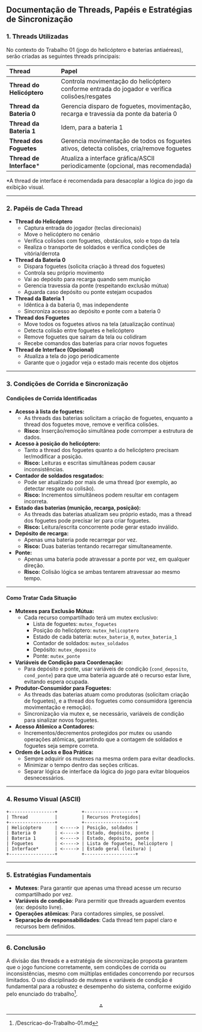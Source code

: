 
## Documentação de Threads, Papéis e Estratégias de Sincronização

### 1. Threads Utilizadas

No contexto do Trabalho 01 (jogo do helicóptero e baterias antiaéreas), serão criadas as seguintes threads principais:


| Thread | Papel |
| :-- | :-- |
| **Thread do Helicóptero** | Controla movimentação do helicóptero conforme entrada do jogador e verifica colisões/resgates |
| **Thread da Bateria 0** | Gerencia disparo de foguetes, movimentação, recarga e travessia da ponte da bateria 0 |
| **Thread da Bateria 1** | Idem, para a bateria 1 |
| **Thread dos Foguetes** | Gerencia movimentação de todos os foguetes ativos, detecta colisões, cria/remove foguetes |
| **Thread de Interface*** | Atualiza a interface gráfica/ASCII periodicamente (opcional, mas recomendada) |

\*A thread de interface é recomendada para desacoplar a lógica do jogo da exibição visual.

---

### 2. Papéis de Cada Thread

- **Thread do Helicóptero**
    - Captura entrada do jogador (teclas direcionais)
    - Move o helicóptero no cenário
    - Verifica colisões com foguetes, obstáculos, solo e topo da tela
    - Realiza o transporte de soldados e verifica condições de vitória/derrota
- **Thread da Bateria 0**
    - Dispara foguetes (solicita criação à thread dos foguetes)
    - Controla seu próprio movimento
    - Vai ao depósito para recarga quando sem munição
    - Gerencia travessia da ponte (respeitando exclusão mútua)
    - Aguarda caso depósito ou ponte estejam ocupados
- **Thread da Bateria 1**
    - Idêntica à da bateria 0, mas independente
    - Sincroniza acesso ao depósito e ponte com a bateria 0
- **Thread dos Foguetes**
    - Move todos os foguetes ativos na tela (atualização contínua)
    - Detecta colisão entre foguetes e helicóptero
    - Remove foguetes que saíram da tela ou colidiram
    - Recebe comandos das baterias para criar novos foguetes
- **Thread de Interface (Opcional)**
    - Atualiza a tela do jogo periodicamente
    - Garante que o jogador veja o estado mais recente dos objetos

---

### 3. Condições de Corrida e Sincronização

#### **Condições de Corrida Identificadas**

- **Acesso à lista de foguetes:**
    - As threads das baterias solicitam a criação de foguetes, enquanto a thread dos foguetes move, remove e verifica colisões.
    - **Risco:** Inserção/remoção simultânea pode corromper a estrutura de dados.
- **Acesso à posição do helicóptero:**
    - Tanto a thread dos foguetes quanto a do helicóptero precisam ler/modificar a posição.
    - **Risco:** Leituras e escritas simultâneas podem causar inconsistências.
- **Contador de soldados resgatados:**
    - Pode ser atualizado por mais de uma thread (por exemplo, ao detectar resgate ou colisão).
    - **Risco:** Incrementos simultâneos podem resultar em contagem incorreta.
- **Estado das baterias (munição, recarga, posição):**
    - As threads das baterias atualizam seu próprio estado, mas a thread dos foguetes pode precisar ler para criar foguetes.
    - **Risco:** Leitura/escrita concorrente pode gerar estado inválido.
- **Depósito de recarga:**
    - Apenas uma bateria pode recarregar por vez.
    - **Risco:** Duas baterias tentando recarregar simultaneamente.
- **Ponte:**
    - Apenas uma bateria pode atravessar a ponte por vez, em qualquer direção.
    - **Risco:** Colisão lógica se ambas tentarem atravessar ao mesmo tempo.

---

#### **Como Tratar Cada Situação**

- **Mutexes para Exclusão Mútua:**
    - Cada recurso compartilhado terá um mutex exclusivo:
        - Lista de foguetes: `mutex_foguetes`
        - Posição do helicóptero: `mutex_helicoptero`
        - Estado de cada bateria: `mutex_bateria_0`, `mutex_bateria_1`
        - Contador de soldados: `mutex_soldados`
        - Depósito: `mutex_deposito`
        - Ponte: `mutex_ponte`
- **Variáveis de Condição para Coordenação:**
    - Para depósito e ponte, usar variáveis de condição (`cond_deposito`, `cond_ponte`) para que uma bateria aguarde até o recurso estar livre, evitando espera ocupada.
- **Produtor-Consumidor para Foguetes:**
    - As threads das baterias atuam como produtoras (solicitam criação de foguetes), e a thread dos foguetes como consumidora (gerencia movimentação e remoção).
    - Sincronização via mutex e, se necessário, variáveis de condição para sinalizar novos foguetes.
- **Acesso Atômico a Contadores:**
    - Incrementos/decrementos protegidos por mutex ou usando operações atômicas, garantindo que a contagem de soldados e foguetes seja sempre correta.
- **Ordem de Locks e Boa Prática:**
    - Sempre adquirir os mutexes na mesma ordem para evitar deadlocks.
    - Minimizar o tempo dentro das seções críticas.
    - Separar lógica de interface da lógica do jogo para evitar bloqueios desnecessários.

---

### 4. Resumo Visual (ASCII)

```
+-----------------+         +-------------------+
| Thread          |         | Recursos Protegidos|
+-----------------+         +-------------------+
| Helicóptero     | <-----> | Posição, soldados |
| Bateria 0       | <-----> | Estado, depósito, ponte |
| Bateria 1       | <-----> | Estado, depósito, ponte |
| Foguetes        | <-----> | Lista de foguetes, helicóptero |
| Interface*      | <-----> | Estado geral (leitura) |
+-----------------+         +-------------------+
```


---

### 5. Estratégias Fundamentais

- **Mutexes**: Para garantir que apenas uma thread acesse um recurso compartilhado por vez.
- **Variáveis de condição**: Para permitir que threads aguardem eventos (ex: depósito livre).
- **Operações atômicas**: Para contadores simples, se possível.
- **Separação de responsabilidades**: Cada thread tem papel claro e recursos bem definidos.

---

### 6. Conclusão

A divisão das threads e a estratégia de sincronização proposta garantem que o jogo funcione corretamente, sem condições de corrida ou inconsistências, mesmo com múltiplas entidades concorrendo por recursos limitados. O uso disciplinado de mutexes e variáveis de condição é fundamental para a robustez e desempenho do sistema, conforme exigido pelo enunciado do trabalho[^1].

<div style="text-align: center">⁂</div>

[^1]: /Descricao-do-Trabalho-01.md
